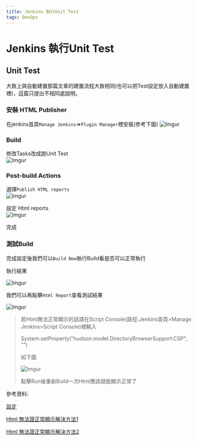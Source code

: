 ```yaml
---
title: Jenkins 執行Unit Test
tags: DevOps
---
```


# Jenkins 執行Unit Test

## Unit Test

大致上與自動建置那篇文章的建置流程大致相同(也可以把Test設定放入自動建置裡)，這篇只提出不相同處說明。

### 安裝 HTML Publisher

在jenkins首頁`Manage Jenkins`=>`Plugin Manager`裡安裝(參考下圖) ![Imgur](https://i.imgur.com/8yndpIs.png)

### Build

修改Tasks改成跑Unit Test\
&#x20;![Imgur](https://i.imgur.com/2zVSPSU.png)

### Post-build Actions

選擇`Publish HTML reports`\
&#x20;![Imgur](https://i.imgur.com/wcwLOrl.png)

設定 Html reports\
&#x20;![Imgur](https://i.imgur.com/EzhoWOB.png)

完成

### 測試Build

完成設定後我們可以`Build Now`執行Build看是否可以正常執行

執行結果&#x20;

![Imgur](https://i.imgur.com/mB8WGcW.png)

我們可以再點擊`Html Report`查看測試結果

&#x20;![Imgur](https://i.imgur.com/u8M9WOo.png)

> 若Html無法正常顯示的話請在Script Console(路徑:Jenkins首頁>Manage Jenkins>Script Console)裡輸入
>
> System.setProperty("hudson.model.DirectoryBrowserSupport.CSP", "")
>
> 如下圖
>
> &#x20;![Imgur](https://i.imgur.com/vJSpMq8.png)
>
> 點擊Run後重新Build一次Html應該就能顯示正常了

參考資料:&#x20;

[設定](https://medium.com/nonstopio/set-up-jenkins-for-android-continuous-integration-9ffcc70315da)&#x20;

[Html 無法證正常顯示解決方法1](https://medium.com/cubemail88/devops-jenkins-html-publisher-plugin-report-%E7%84%A1%E6%B3%95%E9%A1%AF%E7%A4%BA-eeea4d7030d0)&#x20;

[Html 無法證正常顯示解決方法2](https://testerhome.com/topics/9185)
